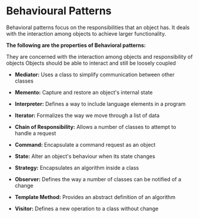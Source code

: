 # Behavioural Patterns #

Behavioral patterns focus on the responsibilities that an object has. It deals with the interaction among objects to achieve larger functionality.

**The following are the properties of Behavioral patterns:**

They are concerned with the interaction among objects and responsibility of objects
Objects should be able to interact and still be loosely coupled

  + **Mediator:**  Uses a class to simplify communication between other classes

  + **Memento:** Capture and restore an object's internal state

  + **Interpreter:** Defines a way to include language elements in a program

  + **Iterator:** Formalizes the way we move through a list of data

  + **Chain of Responsibility:**  Allows a number of classes to attempt to handle a request

  + **Command:** Encapsulate a command request as an object

  + **State:** Alter an object's behaviour when its state changes

  + **Strategy:** Encapsulates an algorithm inside a class

  + **Observer:**  Defines the way a number of classes can be notified of a change

  + **Template Method:**  Provides an abstract definition of an algorithm

  + **Visitor:** Defines a new operation to a class without change

